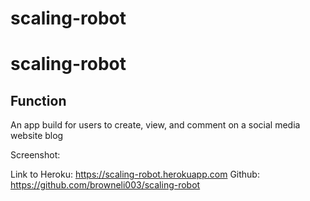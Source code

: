 # scaling-robot

# scaling-robot

## Function
An app build for users to create, view, and comment on a social media website blog


Screenshot: 


Link to Heroku: https://scaling-robot.herokuapp.com
Github: https://github.com/browneli003/scaling-robot
